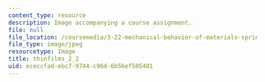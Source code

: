 ```yaml
---
content_type: resource
description: Image accompanying a course assignment.
file: null
file_location: /coursemedia/3-22-mechanical-behavior-of-materials-spring-2008/ececcfadebc79744c96d6b56ef505401_thinfilms_2_2.jpg
file_type: image/jpeg
resourcetype: Image
title: thinfilms_2_2
uid: ececcfad-ebc7-9744-c96d-6b56ef505401
---
```


